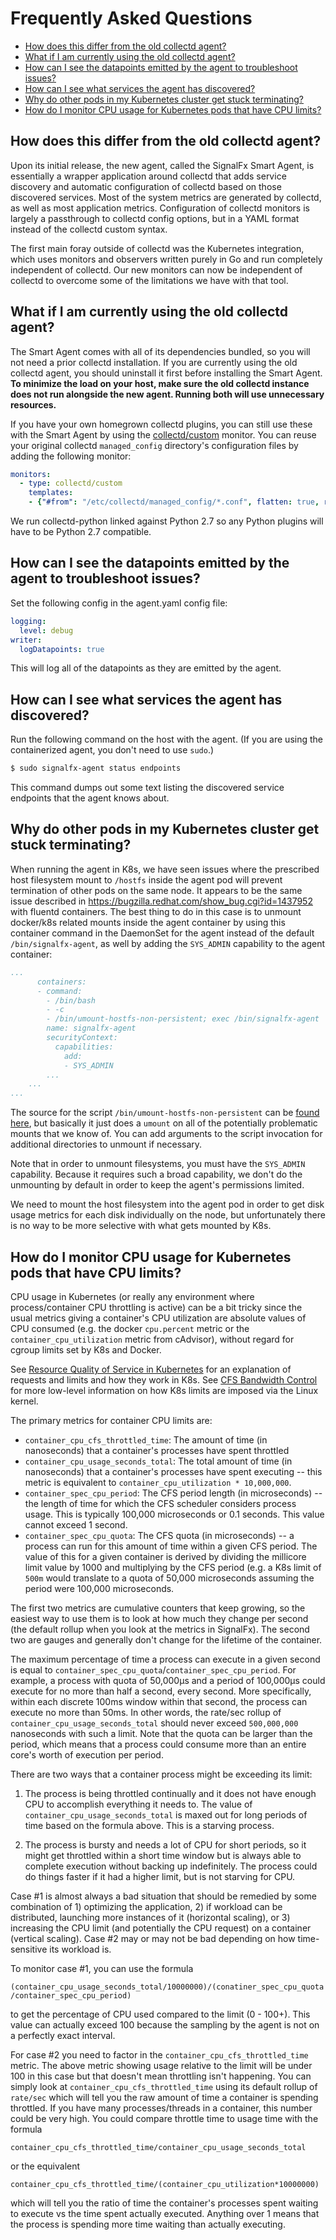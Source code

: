 # Frequently Asked Questions

- [How does this differ from the old collectd agent?](#how-does-this-differ-from-the-old-collectd-agent)
- [What if I am currently using the old collectd agent?](#what-if-I-am-currently-using-the-old-collectd-agent)
- [How can I see the datapoints emitted by the agent to troubleshoot issues?](#how-can-I-see-the-datapoints-emitted-by-the-agent-to-troubleshoot-issues)
- [How can I see what services the agent has discovered?](#how-can-I-see-what-services-the-agent-has-discovered)
- [Why do other pods in my Kubernetes cluster get stuck terminating?](#why-do-other-pods-in-my-kubernetes-cluster-get-stuck-terminating)
- [How do I monitor CPU usage for Kubernetes pods that have CPU limits?](#how-do-i-monitor-cpu-usage-for-kubernetes-pods-that-have-cpu-limits)


## How does this differ from the old collectd agent?

Upon its initial release, the new agent, called the SignalFx Smart Agent, is
essentially a wrapper application around collectd that adds service discovery
and automatic configuration of collectd based on those discovered services.
Most of the system metrics are generated by collectd, as well as most
application metrics. Configuration of collectd monitors is largely a
passthrough to collectd config options, but in a YAML format instead of the
collectd custom syntax.

The first main foray outside of collectd was the Kubernetes integration, which
uses monitors and observers written purely in Go and run completely independent
of collectd.  Our new monitors can now be independent of collectd to overcome
some of the limitations we have with that tool.


## What if I am currently using the old collectd agent?

The Smart Agent comes with all of its dependencies bundled, so you will not
need a prior collectd installation. If you are currently using the old collectd
agent, you should uninstall it first before installing the Smart Agent.  
**To minimize the load on your host, make sure the old collectd instance
does not run alongside the new agent. Running both will use unnecessary
resources.**

If you have your own homegrown collectd plugins, you can still use these with
the Smart Agent by using the [collectd/custom](./monitors/collectd-custom.md)
monitor.  You can reuse your original collectd `managed_config` directory's
configuration files by adding the following monitor:

```yaml
monitors:
  - type: collectd/custom
    templates:
    - {"#from": "/etc/collectd/managed_config/*.conf", flatten: true, raw: true}
```

We run collectd-python linked against Python 2.7 so any Python plugins will
have to be Python 2.7 compatible.


## How can I see the datapoints emitted by the agent to troubleshoot issues?

Set the following config in the agent.yaml config file:

```yaml
logging:
  level: debug
writer:
  logDatapoints: true
```

This will log all of the datapoints as they are emitted by the agent.


## How can I see what services the agent has discovered?

Run the following command on the host with the agent. (If you are using the
containerized agent, you don't need to use `sudo`.)

```sh
$ sudo signalfx-agent status endpoints
```

This command dumps out some text listing the discovered service endpoints that
the agent knows about.


## Why do other pods in my Kubernetes cluster get stuck terminating?

When running the agent in K8s, we have seen issues where the prescribed host
filesystem mount to `/hostfs` inside the agent pod will prevent termination of
other pods on the same node.  It appears to be the same issue described in
https://bugzilla.redhat.com/show_bug.cgi?id=1437952 with fluentd containers.
The best thing to do in this case is to unmount docker/k8s related mounts
inside the agent container by using this container command in the DaemonSet for
the agent instead of the default `/bin/signalfx-agent`, as well by adding the
`SYS_ADMIN` capability to the agent container:

```yaml
...
      containers:
      - command:
        - /bin/bash
        - -c
        - /bin/umount-hostfs-non-persistent; exec /bin/signalfx-agent
        name: signalfx-agent
        securityContext:
          capabilities:
            add:
            - SYS_ADMIN
        ...
    ...
...
```

The source for the script `/bin/umount-hostfs-non-persistent` can be [found
here](https://github.com/signalfx/signalfx-agent/blob/master/scripts/umount-hostfs-non-persistent),
but basically it just does a `umount` on all of the potentially problematic
mounts that we know of.  You can add arguments to the script invocation for
additional directories to unmount if necessary.

Note that in order to unmount filesystems, you must have the `SYS_ADMIN`
capability.  Because it requires such a broad capability, we don't do the
unmounting by default in order to keep the agent's permissions limited.

We need to mount the host filesystem into the agent pod in order to get disk usage
metrics for each disk individually on the node, but unfortunately there is no
way to be more selective with what gets mounted by K8s.


## How do I monitor CPU usage for Kubernetes pods that have CPU limits?

CPU usage in Kubernetes (or really any environment where process/container CPU
throttling is active) can be a bit tricky since the usual metrics giving a
container's CPU utilization are absolute values of CPU consumed (e.g. the
docker `cpu.percent` metric or the `container_cpu_utilization` metric from
cAdvisor), without regard for cgroup limits set by K8s and Docker.

See [Resource Quality of Service in
Kubernetes](https://github.com/kubernetes/community/blob/06a069714aaeddf4a0d5817901eede231ddf1424/contributors/design-proposals/node/resource-qos.md)
for an explanation of requests and limits and how they work in K8s.  See [CFS
Bandwidth
Control](https://www.kernel.org/doc/Documentation/scheduler/sched-bwc.txt) for
more low-level information on how K8s limits are imposed via the Linux kernel.

The primary metrics for container CPU limits are:

 - `container_cpu_cfs_throttled_time`: The amount of time (in nanoseconds) that
     a container's processes have spent throttled
 - `container_cpu_usage_seconds_total`: The total amount of time (in
     nanoseconds) that a container's processes have spent executing -- this
     metric is equivalent to `container_cpu_utilization * 10,000,000`.
 - `container_spec_cpu_period`: The CFS period length (in microseconds) -- the
     length of time for which the CFS scheduler considers process usage.  This
     is typically 100,000 microseconds or 0.1 seconds.  This value cannot
     exceed 1 second.
 - `container_spec_cpu_quota`: The CFS quota (in microseconds) -- a process can
     run for this amount of time within a given CFS period.  The value of this
     for a given container is derived by dividing the millicore limit value
     by 1000 and multiplying by the CFS period (e.g. a K8s limit of `500m`
     would translate to a quota of 50,000 microseconds assuming the period were
     100,000 microseconds.

The first two metrics are cumulative counters that keep growing, so the easiest
way to use them is to look at how much they change per second (the default
rollup when you look at the metrics in SignalFx).  The second two are gauges
and generally don't change for the lifetime of the container.

The maximum percentage of time a process can execute in a given second is equal
to `container_spec_cpu_quota`/`container_spec_cpu_period`.  For example, a
process with quota of 50,000µs and a period of 100,000µs could execute for no
more than half a second, every second.  More specifically, within each discrete
100ms window within that second, the process can execute no more than 50ms.  In
other words, the rate/sec rollup of `container_cpu_usage_seconds_total` should
never exceed `500,000,000` nanoseconds with such a limit.  Note that the quota
can be larger than the period, which means that a process could consume more
than an entire core's worth of execution per period.

There are two ways that a container process might be exceeding its limit:

1) The process is being throttled continually and it does not have enough CPU
to accomplish everything it needs to.  The value of
`container_cpu_usage_seconds_total` is maxed out for long periods of time based
on the formula above. This is a starving process.

2) The process is bursty and needs a lot of CPU for short periods, so it might
get throttled within a short time window but is always able to complete
execution without backing up indefinitely.  The process could do things faster
if it had a higher limit, but is not starving for CPU.

Case #1 is almost always a bad situation that should be remedied by some
combination of 1) optimizing the application, 2) if workload can be
distributed, launching more instances of it (horizontal scaling), or 3)
increasing the CPU limit (and potentially the CPU request) on a container
(vertical scaling). Case #2 may or may not be bad depending on how
time-sensitive its workload is.

To monitor case #1, you can use the formula

`(container_cpu_usage_seconds_total/10000000)/(conatiner_spec_cpu_quota/container_spec_cpu_period)`

to get the percentage of CPU used compared to the limit (0 - 100+).  This value
can actually exceed 100 because the sampling by the agent is not on a perfectly
exact interval.

For case #2 you need to factor in the `container_cpu_cfs_throttled_time`
metric.  The above metric showing usage relative to the limit will be under 100
in this case but that doesn't mean throttling isn't happening.  You can simply
look at `container_cpu_cfs_throttled_time` using its default rollup of
`rate/sec` which will tell you the raw amount of time a container is spending
throttled.  If you have many processes/threads in a container, this number
could be very high.  You could compare throttle time to usage time with the
formula 

`container_cpu_cfs_throttled_time/container_cpu_usage_seconds_total`

or the equivalent

`container_cpu_cfs_throttled_time/(container_cpu_utilization*10000000)`

which will tell you the ratio of time the container's processes spent waiting
to execute vs the time spent actually executed.  Anything over 1 means that the
process is spending more time waiting than actually executing.
